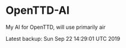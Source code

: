 # OpenTTD-AI
My AI for OpenTTD, will use primarily air

Latest backup: Sun Sep 22 14:29:01 UTC 2019
